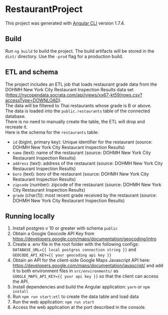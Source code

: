 # RestaurantProject

This project was generated with [Angular CLI](https://github.com/angular/angular-cli) version 1.7.4.

## Build

Run `ng build` to build the project. The build artifacts will be stored in the `dist/` directory. Use the `-prod` flag for a production build.

## ETL and schema
The project includes an ETL job that loads restaurant grade data from the DOHMH New York City Restaurant Inspection Results data set (https://nycopendata.socrata.com/api/views/xx67-kt59/rows.csv?accessType=DOWNLOAD).   
The data will be filtered to Thai restaurants whose grade is B or above.   
The data is loaded into the `public.restaurants` table of the connected database.    
There is no need to manually create the table, the ETL will drop and recreate it.   
Here is the schema for the `restaurants` table:
- `id` (bigint, primary key): Unique identifier for the restaurant (source: DOHMH New York City Restaurant Inspection Results)
- `name` (text): name of the restaurant (source: DOHMH New York City Restaurant Inspection Results)
- `address` (text): address of the restaurant (source: DOHMH New York City Restaurant Inspection Results)
- `boro` (text): boro of the restaurant (source: DOHMH New York City Restaurant Inspection Results)
- `zipcode` (number): zipcode of the restaurant (source: DOHMH New York City Restaurant Inspection Results)
- `grade` (char(1)): most recent grade received by the restaurant (source: DOHMH New York City Restaurant Inspection Results)

## Running locally
1. Install postgres v 10 or greater with schema `public`
2. Obtain a Google Geocode API Key from https://developers.google.com/maps/documentation/geocoding/intro
3. Create a .env file in the root folder with the following configs: `DATABASE_URL={{ local postgres connection string }}` and `GEOCODE_API_KEY={{ your geocoding api key }}` 
4. Obtain an API for the client-side Google Maps Javascript API here: https://developers.google.com/maps/documentation/javascript/ and add it to both environment files in `src/environments/` as `GOOGLE_MAPS_API_KEY={{ your api key }}` so that the client can access the API.
5. Install dependencies and build the Angular application: `yarn` or `npm install`
6. Run `npm run start:etl` to create the data table and load data
7. Run the web application: `npm run start`
8. Access the web application at the port described in the console.